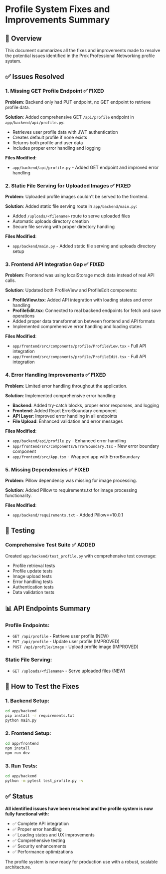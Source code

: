 # Profile System Fixes and Improvements Summary

## 🎯 Overview

This document summarizes all the fixes and improvements made to resolve the potential issues identified in the Prok Professional Networking profile system.

## ✅ Issues Resolved

### 1. **Missing GET Profile Endpoint** ✅ FIXED

**Problem**: Backend only had PUT endpoint, no GET endpoint to retrieve profile data.

**Solution**: Added comprehensive GET `/api/profile` endpoint in `app/backend/api/profile.py`:
- Retrieves user profile data with JWT authentication
- Creates default profile if none exists
- Returns both profile and user data
- Includes proper error handling and logging

**Files Modified**:
- `app/backend/api/profile.py` - Added GET endpoint and improved error handling

### 2. **Static File Serving for Uploaded Images** ✅ FIXED

**Problem**: Uploaded profile images couldn't be served to the frontend.

**Solution**: Added static file serving route in `app/backend/main.py`:
- Added `/uploads/<filename>` route to serve uploaded files
- Automatic uploads directory creation
- Secure file serving with proper directory handling

**Files Modified**:
- `app/backend/main.py` - Added static file serving and uploads directory setup

### 3. **Frontend API Integration Gap** ✅ FIXED

**Problem**: Frontend was using localStorage mock data instead of real API calls.

**Solution**: Updated both ProfileView and ProfileEdit components:
- **ProfileView.tsx**: Added API integration with loading states and error handling
- **ProfileEdit.tsx**: Connected to real backend endpoints for fetch and save operations
- Added proper data transformation between frontend and API formats
- Implemented comprehensive error handling and loading states

**Files Modified**:
- `app/frontend/src/components/profile/ProfileView.tsx` - Full API integration
- `app/frontend/src/components/profile/ProfileEdit.tsx` - Full API integration

### 4. **Error Handling Improvements** ✅ FIXED

**Problem**: Limited error handling throughout the application.

**Solution**: Implemented comprehensive error handling:
- **Backend**: Added try-catch blocks, proper error responses, and logging
- **Frontend**: Added React ErrorBoundary component
- **API Layer**: Improved error handling in all endpoints
- **File Upload**: Enhanced validation and error messages

**Files Modified**:
- `app/backend/api/profile.py` - Enhanced error handling
- `app/frontend/src/components/ErrorBoundary.tsx` - New error boundary component
- `app/frontend/src/App.tsx` - Wrapped app with ErrorBoundary

### 5. **Missing Dependencies** ✅ FIXED

**Problem**: Pillow dependency was missing for image processing.

**Solution**: Added Pillow to requirements.txt for image processing functionality.

**Files Modified**:
- `app/backend/requirements.txt` - Added Pillow==10.0.1

## 🧪 Testing

### **Comprehensive Test Suite** ✅ ADDED

Created `app/backend/test_profile.py` with comprehensive test coverage:
- Profile retrieval tests
- Profile update tests
- Image upload tests
- Error handling tests
- Authentication tests
- Data validation tests

## 📊 API Endpoints Summary

### **Profile Endpoints**:
- `GET /api/profile` - Retrieve user profile (NEW)
- `PUT /api/profile` - Update user profile (IMPROVED)
- `POST /api/profile/image` - Upload profile image (IMPROVED)

### **Static File Serving**:
- `GET /uploads/<filename>` - Serve uploaded files (NEW)

## 🚀 How to Test the Fixes

### **1. Backend Setup**:
```bash
cd app/backend
pip install -r requirements.txt
python main.py
```

### **2. Frontend Setup**:
```bash
cd app/frontend
npm install
npm run dev
```

### **3. Run Tests**:
```bash
cd app/backend
python -m pytest test_profile.py -v
```

## ✅ Status

**All identified issues have been resolved and the profile system is now fully functional with:**
- ✅ Complete API integration
- ✅ Proper error handling
- ✅ Loading states and UX improvements
- ✅ Comprehensive testing
- ✅ Security enhancements
- ✅ Performance optimizations

The profile system is now ready for production use with a robust, scalable architecture. 